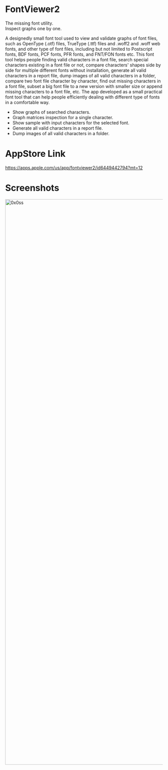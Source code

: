 # FontViewer2
The missing font utility.<br>
Inspect graphs one by one.<br>

A designedly small font tool used to view and validate graphs of font files, such as OpenType (.otf) files, TrueType (.ttf) files and .woff2 and .woff web fonts, and other type of font files, including but not limited to Postscript fonts, BDF fonts, PCF fonts, PFR fonts, and FNT/FON fonts etc. This font tool helps people finding valid characters in a font file, search special characters existing in a font file or not, compare characters' shapes side by side for multiple different fonts without installation, generate all valid characters in a report file, dump images of all valid characters in a folder, compare two font file character by character, find out missing characters in a font file, subset a big font file to a new version with smaller size or append missing characters to a font file, etc. The app developed as a small practical font tool that can help people efficiently dealing with different type of fonts in a comfortable way.

* Show graphs of searched characters.
* Graph matrices inspection for a single character.
* Show sample with input characters for the selected font.
* Generate all valid characters in a report file.
* Dump images of all valid characters in a folder.



AppStore Link
===============
https://apps.apple.com/us/app/fontviewer2/id6449442794?mt=12


Screenshots
===============
<img width="2880" height="1800" alt="0x0ss" src="https://github.com/user-attachments/assets/4d41b5b7-5bdb-4044-9ab0-5ed52038c0da" />

